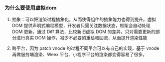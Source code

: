 ### 为什么要使用虚拟dom

1. 抽象：可以把渲染过程抽象化，从而使得组件的抽象能力也得到提升。虚拟 DOM 提供声明式编程模型，开发者只需关注数据状态，框架会自动处理 DOM 更新。通过 Diff 算法，比较新旧虚拟 DOM 的差异，只对需要更新的部分进行真实 DOM 操作，减少不必要的重绘和回流，从而提升渲染性能

2. 跨平台，因为 patch vnode 的过程不同平台可以有自己的实现，基于 vnode 再做服务端渲染、Weex 平台、小程序平台的渲染都变得容易了很多。